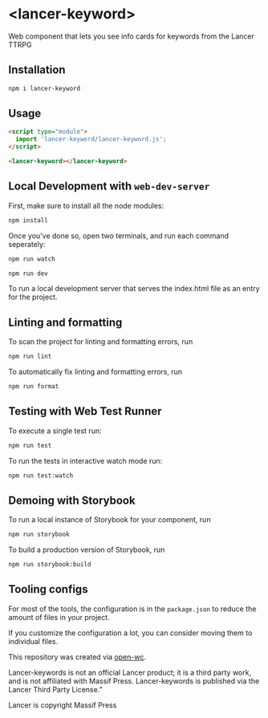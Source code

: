 # \<lancer-keyword>

Web component that lets you see info cards for keywords from the Lancer TTRPG

## Installation

```bash
npm i lancer-keyword
```

## Usage

```html
<script type="module">
  import 'lancer-keyword/lancer-keyword.js';
</script>

<lancer-keyword></lancer-keyword>
```

## Local Development with `web-dev-server`

First, make sure to install all the node modules:

```bash
npm install
```

Once you've done so, open two terminals, and run each command seperately:

```bash
npm run watch
```
```bash
npm run dev
```

To run a local development server that serves the index.html file as an entry for the project.

## Linting and formatting

To scan the project for linting and formatting errors, run

```bash
npm run lint
```

To automatically fix linting and formatting errors, run

```bash
npm run format
```

## Testing with Web Test Runner

To execute a single test run:

```bash
npm run test
```

To run the tests in interactive watch mode run:

```bash
npm run test:watch
```

## Demoing with Storybook

To run a local instance of Storybook for your component, run

```bash
npm run storybook
```

To build a production version of Storybook, run

```bash
npm run storybook:build
```


## Tooling configs

For most of the tools, the configuration is in the `package.json` to reduce the amount of files in your project.

If you customize the configuration a lot, you can consider moving them to individual files.

This repository was created via [open-wc](https://github.com/open-wc/open-wc).

Lancer-keywords is not an official Lancer product; it is a third party work, and is not affiliated with Massif Press. Lancer-keywords is published via the Lancer Third Party License.”

Lancer is copyright Massif Press